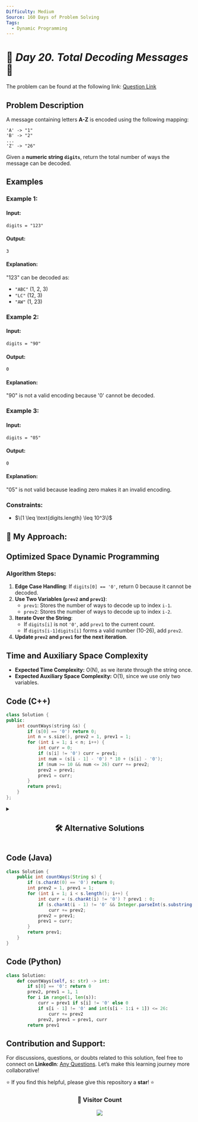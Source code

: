 ```yaml
---
Difficulty: Medium  
Source: 160 Days of Problem Solving  
Tags:
  - Dynamic Programming
---
```


# 🚀 _Day 20. Total Decoding Messages_ 🧠

The problem can be found at the following link: [Question Link](https://www.geeksforgeeks.org/batch/gfg-160-problems/track/dynamic-programming-gfg-160/problem/total-decoding-messages1235)  

## **Problem Description**  

A message containing letters **A-Z** is encoded using the following mapping:  

```
'A' -> "1"
'B' -> "2"
...
'Z' -> "26"
```

Given a **numeric string `digits`**, return the total number of ways the message can be decoded.  

## **Examples**  

### **Example 1:**  

#### **Input:**  
```
digits = "123"
```
#### **Output:**  
```
3
```
#### **Explanation:**  
"123" can be decoded as:  
- `"ABC"` (1, 2, 3)  
- `"LC"` (12, 3)  
- `"AW"` (1, 23)  


### **Example 2:**  

#### **Input:**  
```
digits = "90"
```
#### **Output:**  
```
0
```
#### **Explanation:**  
"90" is not a valid encoding because '0' cannot be decoded.  


### **Example 3:**  

#### **Input:**  
```
digits = "05"
```
#### **Output:**  
```
0
```
#### **Explanation:**  
"05" is not valid because leading zero makes it an invalid encoding.  


### **Constraints:**  
- $\(1 \leq \text{digits.length} \leq 10^3\)$  

## 🎯 **My Approach:**

## **Optimized Space Dynamic Programming**  

### **Algorithm Steps:**  
1. **Edge Case Handling**: If `digits[0] == '0'`, return 0 because it cannot be decoded.  
2. **Use Two Variables (`prev2` and `prev1`)**:  
   - `prev1`: Stores the number of ways to decode up to index `i-1`.  
   - `prev2`: Stores the number of ways to decode up to index `i-2`.  
3. **Iterate Over the String**:  
   - If `digits[i]` is not `'0'`, add `prev1` to the current count.  
   - If `digits[i-1]digits[i]` forms a valid number (10-26), add `prev2`.  
4. **Update `prev2` and `prev1` for the next iteration**.  


## **Time and Auxiliary Space Complexity**  
- **Expected Time Complexity:** O(N), as we iterate through the string once.  
- **Expected Auxiliary Space Complexity:** O(1), since we use only two variables.  


## **Code (C++)**  
```cpp
class Solution {
public:
    int countWays(string &s) {
        if (s[0] == '0') return 0;
        int n = s.size(), prev2 = 1, prev1 = 1;
        for (int i = 1; i < n; i++) {
            int curr = 0;
            if (s[i] != '0') curr = prev1;
            int num = (s[i - 1] - '0') * 10 + (s[i] - '0');
            if (num >= 10 && num <= 26) curr += prev2;
            prev2 = prev1;
            prev1 = curr;
        }
        return prev1;
    }
};
```


<details>
  <summary><h2 align="center">🛠 Alternative Solutions</h2></summary>

## **2️⃣ Dynamic Programming with Array (O(N) Time, O(N) Space)**  

### **Approach:**  
- Instead of two variables, maintain a **DP array `dp[i]`**, where `dp[i]` stores the number of ways to decode the string **up to index `i`**.  
- Transition:  
  - If `s[i]` is not `'0'`, add `dp[i-1]` to `dp[i]`.  
  - If `s[i-1]s[i]` forms a valid number (10-26), add `dp[i-2]` to `dp[i]`.  

### **Time and Auxiliary Space Complexity**  
- **Expected Time Complexity:** O(N), as we iterate through the string once.  
- **Expected Auxiliary Space Complexity:** O(N), due to the DP array.  

```cpp
class Solution {
public:
    int countWays(string &s) {
        if (s[0] == '0') return 0;
        int n = s.size();
        vector<int> dp(n + 1, 0);
        dp[0] = dp[1] = 1;

        for (int i = 1; i < n; i++) {
            if (s[i] != '0') dp[i + 1] = dp[i];
            int num = (s[i - 1] - '0') * 10 + (s[i] - '0');
            if (num >= 10 && num <= 26) dp[i + 1] += dp[i - 1];
        }
        return dp[n];
    }
};
```


## **3️⃣ Memoization (Top-Down DP, O(N) Time, O(N) Space)**  

### **Approach:**  
- Use recursion with memoization to store results.  
- Define `countWays(i)` as the number of ways to decode `s[i:]`.  
- Base case: If `i == n`, return `1`.  
- If `s[i]` is `'0'`, return `0`.  
- Recursive cases:  
  - Decode `s[i]` alone (`countWays(i+1)`).  
  - Decode `s[i]s[i+1]` if valid (`countWays(i+2)`).  

### **Time and Auxiliary Space Complexity**  
- **Expected Time Complexity:** O(N), due to memoization.  
- **Expected Auxiliary Space Complexity:** O(N), due to recursion stack and DP array.  

```cpp
class Solution {
public:
    int helper(string &s, int i, vector<int>& dp) {
        if (i == s.size()) return 1;
        if (s[i] == '0') return 0;
        if (dp[i] != -1) return dp[i];

        int ans = helper(s, i + 1, dp);
        if (i < s.size() - 1) {
            int num = (s[i] - '0') * 10 + (s[i + 1] - '0');
            if (num >= 10 && num <= 26) ans += helper(s, i + 2, dp);
        }
        return dp[i] = ans;
    }

    int countWays(string &s) {
        vector<int> dp(s.size(), -1);
        return helper(s, 0, dp);
    }
};
```

</details>


## **Code (Java)**  
```java
class Solution {
    public int countWays(String s) {
        if (s.charAt(0) == '0') return 0;
        int prev2 = 1, prev1 = 1;
        for (int i = 1; i < s.length(); i++) {
            int curr = (s.charAt(i) != '0') ? prev1 : 0;
            if (s.charAt(i - 1) != '0' && Integer.parseInt(s.substring(i - 1, i + 1)) <= 26) 
                curr += prev2;
            prev2 = prev1;
            prev1 = curr;
        }
        return prev1;
    }
}
```


## **Code (Python)**  
```python
class Solution:
    def countWays(self, s: str) -> int:
        if s[0] == '0': return 0
        prev2, prev1 = 1, 1
        for i in range(1, len(s)):
            curr = prev1 if s[i] != '0' else 0
            if s[i - 1] != '0' and int(s[i - 1:i + 1]) <= 26:
                curr += prev2
            prev2, prev1 = prev1, curr
        return prev1
```

## **Contribution and Support:**

For discussions, questions, or doubts related to this solution, feel free to connect on **LinkedIn**: [Any Questions](https://www.linkedin.com/in/het-patel-8b110525a/). Let’s make this learning journey more collaborative!  

⭐ If you find this helpful, please give this repository a **star**! ⭐  


<div align="center">
  <h3><b>📍 Visitor Count</b></h3>
</div>

<p align="center">
  <img src="https://profile-counter.glitch.me/Hunterdii/count.svg" />
</p>
